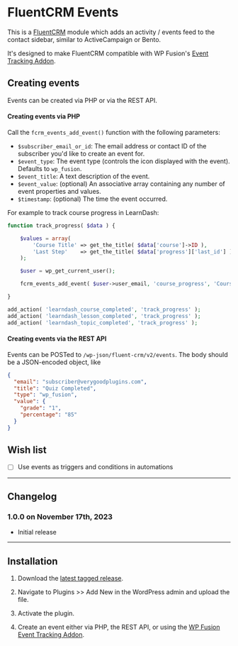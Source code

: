 # FluentCRM Events

This is a [FluentCRM](https://wpfusion.com/go/fluentcrm) module which adds an activity / events feed to the contact sidebar, similar to ActiveCampaign or Bento.

It's designed to make FluentCRM compatible with WP Fusion's [Event Tracking Addon](https://wpfusion.com/documentation/event-tracking/event-tracking-overview/).

## Creating events

Events can be created via PHP or via the REST API.

#### Creating events via PHP

Call the `fcrm_events_add_event()` function with the following parameters:

* `$subscriber_email_or_id`: The email address or contact ID of the subscriber you'd like to create an event for.
* `$event_type`: The event type (controls the icon displayed with the event). Defaults to `wp_fusion`.
* `$event_title`: A text description of the event.
* `$event_value`: (optional) An associative array containing any number of event properties and values.
* `$timestamp`: (optional) The time the event occurred.

For example to track course progress in LearnDash:

```php
function track_progress( $data ) {

	$values = array(
		'Course Title' => get_the_title( $data['course']->ID ),
		'Last Step'    => get_the_title( $data['progress']['last_id'] ),
	);

	$user = wp_get_current_user();

	fcrm_events_add_event( $user->user_email, 'course_progress', 'Course Progressed', $values );

}

add_action( 'learndash_course_completed', 'track_progress' );
add_action( 'learndash_lesson_completed', 'track_progress' );
add_action( 'learndash_topic_completed', 'track_progress' );
```

#### Creating events via the REST API

Events can be POSTed to `/wp-json/fluent-crm/v2/events`. The body should be a JSON-encoded object, like

```json
{
  "email": "subscriber@verygoodplugins.com",
  "title": "Quiz Completed",
  "type": "wp_fusion",
  "value": {
    "grade": "1",
    "percentage": "85"
  }
}

```

## Wish list

- [ ] Use events as triggers and conditions in automations

--------------------

## Changelog

### 1.0.0 on November 17th, 2023

- Initial release

--------------------

## Installation

1. Download the [latest tagged release](https://github.com/verygoodplugins/fluent-crm-events/tags).

2. Navigate to Plugins >> Add New in the WordPress admin and upload the file.

3. Activate the plugin.

4. Create an event either via PHP, the REST API, or using the [WP Fusion Event Tracking Addon](https://wpfusion.com/documentation/event-tracking/event-tracking-overview/).
